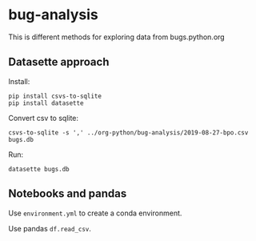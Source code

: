 # bug-analysis

This is different methods for exploring data from bugs.python.org

## Datasette approach

Install:

```
pip install csvs-to-sqlite
pip install datasette
```

Convert csv to sqlite:

```
csvs-to-sqlite -s ',' ../org-python/bug-analysis/2019-08-27-bpo.csv bugs.db
```

Run:

```
datasette bugs.db
```

## Notebooks and pandas

Use `environment.yml` to create a conda environment.

Use pandas `df.read_csv`.
